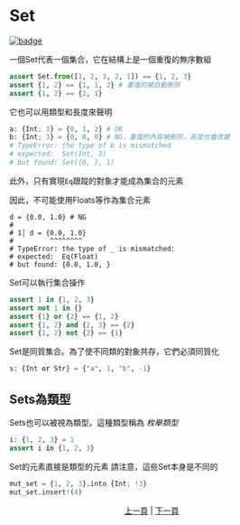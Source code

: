 # Set

[![badge](https://img.shields.io/endpoint.svg?url=https%3A%2F%2Fgezf7g7pd5.execute-api.ap-northeast-1.amazonaws.com%2Fdefault%2Fsource_up_to_date%3Fowner%3Derg-lang%26repos%3Derg%26ref%3Dmain%26path%3Ddoc/EN/syntax/14_set.md%26commit_hash%3De86a0987ed14a4de5da770372d4f3729c7691503)](https://gezf7g7pd5.execute-api.ap-northeast-1.amazonaws.com/default/source_up_to_date?owner=erg-lang&repos=erg&ref=main&path=doc/EN/syntax/14_set.md&commit_hash=e86a0987ed14a4de5da770372d4f3729c7691503)

一個Set代表一個集合，它在結構上是一個重復的無序數組

```python
assert Set.from([1, 2, 3, 2, 1]) == {1, 2, 3}
assert {1, 2} == {1, 1, 2} # 重復的被自動刪除
assert {1, 2} == {2, 1}
```

它也可以用類型和長度來聲明

```python
a: {Int; 3} = {0, 1, 2} # OK
b: {Int; 3} = {0, 0, 0} # NG，重復的內容被刪除，長度也會改變
# TypeError: the type of b is mismatched
# expected:  Set(Int, 3)
# but found: Set({0, }, 1)
```

此外，只有實現`Eq`跟蹤的對象才能成為集合的元素

因此，不可能使用Floats等作為集合元素

```python,compile_fail
d = {0.0, 1.0} # NG
#
# 1│ d = {0.0, 1.0}
#         ^^^^^^^^
# TypeError: the type of _ is mismatched:
# expected:  Eq(Float)
# but found: {0.0, 1.0, }
```

Set可以執行集合操作

```python
assert 1 in {1, 2, 3}
assert not 1 in {}
assert {1} or {2} == {1, 2}
assert {1, 2} and {2, 3} == {2}
assert {1, 2} not {2} == {1}
```

Set是同質集合。為了使不同類的對象共存，它們必須同質化

```python
s: {Int or Str} = {"a", 1, "b", -1}
```

## Sets為類型
Sets也可以被視為類型。這種類型稱為 _枚舉類型_

```python
i: {1, 2, 3} = 1
assert i in {1, 2, 3}
```

Set的元素直接是類型的元素
請注意，這些Set本身是不同的

```python
mut_set = {1, 2, 3}.into {Int; !3}
mut_set.insert!(4)
```

<p align='center'>
    <a href='./13_record.md'>上一頁</a> | <a href='./15_type.md'>下一頁</a>
</p>
